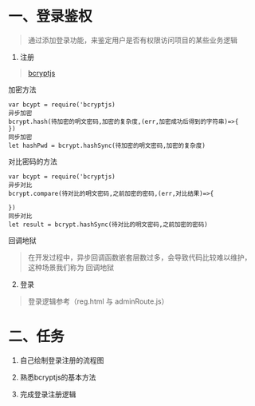 # 一、登录鉴权
> 通过添加登录功能，来鉴定用户是否有权限访问项目的某些业务逻辑

1. 注册
> [bcryptjs](https://www.npmjs.com/package/bcryptjs)

加密方法
```
var bcypt = require('bcryptjs)
异步加密
bcrypt.hash(待加密的明文密码,加密的复杂度,(err,加密成功后得到的字符串)=>{
})
同步加密
let hashPwd = bcrypt.hashSync(待加密的明文密码,加密的复杂度)
```

对比密码的方法
```
var bcypt = require('bcryptjs)
异步对比
bcrypt.compare(待对比的明文密码,之前加密的密码,(err,对比结果)=>{

})
同步对比
let result = bcrypt.hashSync(待对比的明文密码,之前加密的密码)
```

回调地狱
> 在开发过程中，异步回调函数嵌套层数过多，会导致代码比较难以维护，
> 这种场景我们称为 回调地狱


2. 登录
> 登录逻辑参考（reg.html 与 adminRoute.js）


# 二、任务
1. 自己绘制登录注册的流程图

2. 熟悉bcryptjs的基本方法

3. 完成登录注册逻辑

